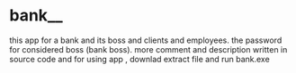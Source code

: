 # bank__
this app for a bank and its boss and clients and employees. the password for considered boss (bank boss). more comment and description written in source code
and for using app , downlad extract file and run bank.exe
